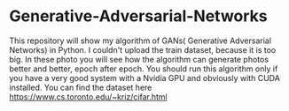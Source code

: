 # Generative-Adversarial-Networks
This repository will show my algorithm of GANs( Generative Adversarial Networks) in Python.
I couldn't upload the train dataset, because it is too big. In these photo you will see how the algorithm can generate photos better and better, epoch after epoch. You should run this algorithm only if you have a very good system with a Nvidia GPU and obviously with CUDA installed.
You can find the dataset here https://www.cs.toronto.edu/~kriz/cifar.html

